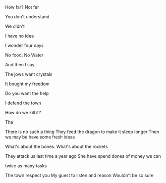How far?
Not far

You don't understand

We didn't

I have no idea

I wonder four days

No food, No Water

And then I say

The jows want crystals

It bought my freedom

Do you want the help

I defend the town

How do we kill it?

The

There is no such a thing
They feed the dragon to make it sleep longer
Then we may be have some fresh ideas

What's about the bones. What's about the rockets

They attack us last time a year ago
She have spend dones of money we can

twice as many tasks

The town respect you
My guest to listen and reason
Wouldn't be so sure
